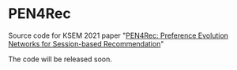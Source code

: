 # PEN4Rec
Source code for KSEM 2021 paper "[PEN4Rec: Preference Evolution Networks for Session-based Recommendation](https://arxiv.org/pdf/2106.09306.pdf)"

The code will be released soon.
